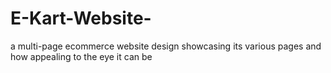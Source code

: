 # E-Kart-Website-


a multi-page ecommerce website design showcasing its various pages and how appealing to the eye it can be
